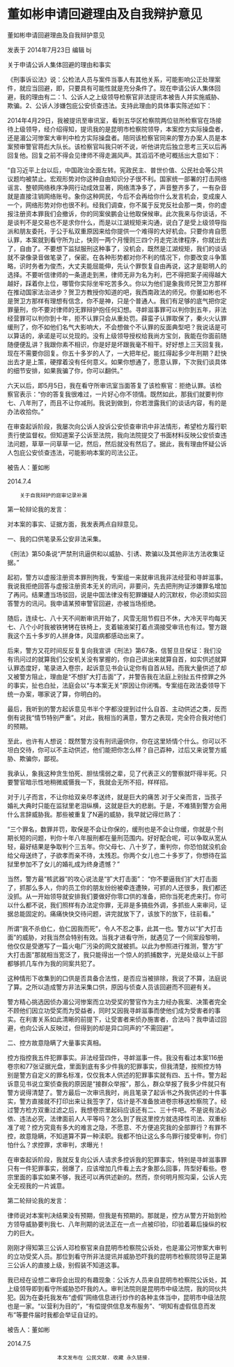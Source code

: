 # 董如彬申请回避理由及自我辩护意见

董如彬申请回避理由及自我辩护意见

发表于 2014年7月23日 编辑 bj

关于申请公诉人集体回避的理由和事实

《刑事诉讼法》说：公检法人员与案件当事人有其他关系，可能影响公正处理案件，就应当回避，即，只要具有可能性就是充分条件了。现在申请公诉人集体回避，我的理由有二：1、公诉人之上级领导检察官非法提讯本被告人并实施威胁、欺骗。2、公诉人涉嫌包庇公安侦查违法。支持此理由的具体事实陈述如下：

2014年4月29日，我被提讯至审讯室，看到五华区检察院两位驻所检察官在场接待上级领导，经介绍得知，提讯我的是昆明市检察院领导，本案控方实际操盘者，还是湄公河惨案大审判中检方实际操盘者。陪同该检察官同来的警方办案人员是本案预审警官蒋彪大队长。该检察官叫我只听不说，听他讲完后独立思考三天以后再回复他。回复之前不得会见律师不得走漏风声。其滔滔不绝可概括出大意如下：

“自习近平上台以后，中国政治全面左转。宪政民主、普世价值、公民社会等公共议题均被禁止。宏观形势对你这种自由知识分子很不利。国家统一部署的打击网络谣言、整顿网络秩序净网行动成效显著，网络清净多了，声音整齐多了，一有杂音就是直接注销网络账号。象你这种网民，今后不会再给你什么发言机会，变成废人一个，网络形势对你也很不利。经我们调查，你不属于反党反社会那一类，你的虚报注册资本罪我们会撤诉，你的同案侯鹏会让他取保候审。此次我来与你谈话，不是谈判不是交易也不是求你什么，而是以江湖规矩来沟通，说白了是受上级领导指派和朋友委托，于公于私双重原因来给你提供一个难得的大好机会。只要你肯自愿认罪，本案就到看守所为止，快则一两个月慢则三四个月走完法律程序，你就出去了，自由了。不要想下监狱服刑这种事了，没机会，既然是江湖规矩，我们的谈话就不录像录音做笔录了，保密。在各种形势都对你不利的情况下，你要改变斗争策略，识时务者为俊杰，大丈夫能屈能伸，先认个罪恢复自由再说，这才是聪明人的选择。不要听信律师的一条道走到黑，律师无非为名为利，巴不得把案子闹得越大越好，踩着你上位，哪管你实际坐牢吃苦多久。你以为他们是象我师兄贺卫方那样在推动国家法治进步？贺卫方教授你知道的吧，我西南政法的师兄。你董如彬也不是贺卫方那样有理想有信念，你不是神，只是个普通人。我们有足够的底气把你定罪量刑，你不要对律师的无罪辩护抱任何幻想。寻衅滋事罪可以判你到五年，非法经营罪可以判你到十年，拒不认罪只会从重处罚。薛蛮子认罪取保了，秦火火认罪缓刑了，你不如他们名气大影响大，不会想做个不认罪的反面典型吧？我说话是可以算话的，承诺是可以兑现的。没有上级领导授权给我尚方宝剑，我能在你面前随随便便乱讲？我跟你素不相识，你是好是坏跟我毫不相干。好好想上三天回复我，现在不需要你回复。你五十多岁的人了，一大把年纪，能扛得起多少年刑期？赶快出去才是上策，硬撑着没有任何意义。如果你想通了，愿意认罪，下次我们谈具体的细节安排，如果我骗了你，你可以翻供。”

六天以后，即5月5日，我在看守所审讯室当面答复了该检察官：拒绝认罪。该检察官表示：“你的答复我很难过，一片好心你不领情。既然如此，那我们就要判你七、八年刑了，而且不让你减刑。我说到做到，你若泄露我们的谈话内容，有的是办法收拾你。”

在审查起诉阶段，我屡次向公诉人投诉公安侦查审讯中非法情形，希望检方履行职责行使监督权。但知道案子公诉至法院，我向法院提交了书面材料反映公安侦查违法问题，草草一问草草一记，然后，然后就没有然后了。据此，我有理由怀疑公诉人包庇公安侦查违法，可能影响本案的司法公正。

被告人：董如彬

2014.7.4

        关于自我辩护的庭审记录补漏

第一轮辩论我的发言：

对本案的事实、证据方面，我发表两点自辩意见。

一、我的口供笔录系公安非法采集。

《刑法》第50条说“严禁刑讯逼供和以威胁、引诱、欺骗以及其他非法方法收集证据。”

起初，警方以虚报注册资本罪刑拘我，专案组一来就审讯我非法经营和寻衅滋事。我说我拒绝回答与虚报注册资本无关的讯问，非要问，先去把刑拘证涉嫌罪名增加了再问。结果遭当场驳回，说是中国法律没有犯罪嫌疑人的沉默权，你必须如实回答警方的讯问。我申请某预审警官回避，亦被当场拒绝。

随后，连续七、八十天不间断审讯开始了，风雪无阻节假日不休，大冷天平均每天七、八个小时我被铁铐铐在铁椅上，支着输液架打着点滴接受审讯也有过。警方跟我这个五十多岁的人拼身体，风湿病都感动出来了。

后来，警方又花时间反反复复向我宣讲《刑法》第67条，信誓旦旦保证：我们没有讯问过的就算我们公安机关没有掌握的，你自己讲出来就算自首，如实供述就算认罪态度好，笔录进入卷宗，起诉意见书会认定你有自首从轻。而我大量供述了却又被警方阻止，理由是“不想扩大打击面”了，并警告我在法庭上别扯五件控罪之外的事实，扯也白扯，法庭会以“与本案无关”原因让你闭嘴。专案组在政法委领导下统一办案，哪家说了算，你明白的。

最后，我听到的警方起诉意见书半个字都没提到过什么自首、主动供述之类，反而倒有说我“情节特别严重”。对此，我相当的满意，警方之表现，完全符合我对他们的预期。

至此，也许有人想说：既然警方没有刑讯逼供你，你在这里矫情个什么。你可以不坦白交待，你可以不主动供述，他们能把你怎么样？自己孬种，过后又来说警方威胁、欺骗你，鄙视。

我承认，象我这种贪生怕死、胆怯懦弱之辈，见了代表正义的警察就吓得半死。只要警官暗示性地稍微威慑我一下，我就会无所不招，样样招。

对于儿子而言，不让你给双亲尽孝送终，就是巨大的痛苦.对于父亲而言，当孩子婚礼大典时只能在监狱里老泪纵横，这就是巨大的悲剧。于是，不难猜到警方会用什么言辞威胁我。那些被重复了N遍的威胁，我早就记得烂熟了：

“三个罪名，数罪并罚，取保是不会让你保的，缓刑也是不会让你缓，你就是个刑期长短的问题，判你十年八年服刑都在量刑范围内。好好配合呢，可以争取从宽从轻，最好结果是争取判个三五年。你父母七、八十岁了，重判你，你恐怕就没机会给父母送终了，子欲孝而亲不待，太残忍。你两个女儿也二十多岁了，你想待在监狱里参加不了女儿的婚礼成为终身遗憾？”

当然，警方最“核武器”的攻心说法是“扩大打击面”： “你不要逼我们扩大打击面了，抓那么多人，你的员工你的朋友纷纷被牵连遭殃，可抓的人还很多，我们都还没抓。从一开始领导就安排我们要做好你零口供的准备，把你当死老虎来打。你可以什么都不说，我们照样有办法定你罪，无非是多搞些外调，多抓些人来审问，证据总能固定的。痛痛快快交待问题，讲完就放下了，该放下的放下，往前看。”

所谓“我不杀伯仁，伯仁因我而死”，令人不忍之事，此其一也。警方以“扩大打击面”的威胁，对我当然会特别有效。当我才进看守所，就遇见了一个同案段黎明，他仅仅是受邀写了一篇火电厂污染的网文就被抓。以此为参照进行推测，警方“扩大打击面”那就相当宽泛了，我只能得出一个惊人的抓捕数字，光是处级以上干部都够抓几车作为我的同案共犯了。

这种情形下收集到的口供是否具备合法性，是否应当被排除，我说了不算，法庭说了算。之所以造成警方非法采集口供，原因与侦查人员该回避而不回避有关。

警方精心挑选因侦办湄公河惨案而立功受奖的警官作为主力经办我案、决策者完全不顾他们因立功受奖而为受益者，同时又因我寻衅滋事而使他们成为受害者的事实。在利害关系如此清晰的前提下，让受害者来侦办施害者，合法吗？我申请过回避，也向公诉人反映过，但得到的却是异口同声的“不需回避”。

二、控方故意隐瞒了大量事实真相。

控方指控我五件犯罪事实。非法经营四件，寻衅滋事一件。我没有看过本案116册卷宗和77张证据光盘，里面到底有多少件我的犯罪事实，但我清楚，按照控方特别是警方自定义的罪名标准，仅仅我本人供述的犯罪事实就有四、五十件。警方起诉意见书说立案侦查我的原因是“接群众举报”，那么，群众举报了我多少件就只有警方说得清楚了。警方最后一次审讯我时，尚且笔录了起诉书之外我供述的十件事实，警方直接就不打印出来让我签字了，估计是不准备放进卷宗移送检察院了。经过警方检方双重过滤之后，我想卷宗里起码应该还有二、三十件吧。不是说有法必依、违法必究，法律面前人人平等吗？怎么到了我这里控方就选择性司法、双重标准了呢？控方究竟有多大的难言之隐，不愿意、不方便追究我的全部罪行？有罪不控，故意隐瞒，不知道算不算一种渎职。我都不怕让这么多鸟罪行接受审判，你们怕什么？求控罪，求审判，求曝光！

在审查起诉阶段，我就反复向公诉人请求多控诉我的犯罪事实，特别是寻衅滋事罪只有一件犯罪事实，弱爆了，应该增加几件看上去才象那么回事，阵型好看些。卷宗里面的事实如果不够，我还可以再供述新的。然而，奈何明月照沟渠，公诉人完全无视我的一片诚意。

第二轮辩论我的发言：

律师说对本案判决结果没有预期，但我是有预期的。那就是，控方从警方开始到检方领导威胁要判我七、八年刑期的说法正在一点一点被印验，印验着幕后操纵的权力的巨大。

刚刚才得知第三公诉人邓检察官来自昆明市检察院公诉处，也是湄公河惨案大审判的立功受奖人员。那位到看守所非法提讯并威胁恐吓我的昆明市检察院领导正是第三公诉人的直接上级，别假装不知道这事。

我已经在设想二审将会出现的有趣现象：公诉方人员来自昆明市检察院公诉处，其上级领导即到看守所威胁恐吓我的人。审判法院则是昆明市中级法院，我的同伙共犯。因为在委托我发布“虚假”网络信息进行炒作的各种主体当中，昆明市中级法院也是一家。“以营利为目的”，“有偿提供信息发布服务”、“明知有虚假信息而发布”等要件届时我都会举证自证的。

被告人：董如彬

2014.7.5

                    本文发布在 公民文献. 收藏 永久链接.